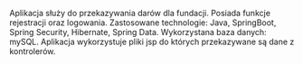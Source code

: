 

Aplikacja służy do przekazywania darów dla fundacji. Posiada funkcje rejestracji oraz logowania.
Zastosowane technologie: Java, SpringBoot, Spring Security, Hibernate, Spring Data.
Wykorzystana baza danych: mySQL.
Aplikacja wykorzystuje pliki jsp do których przekazywane są dane z kontrolerów.
